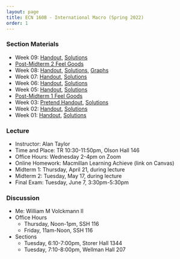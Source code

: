 ```yaml
---
layout: page
title: ECN 160B - International Macro (Spring 2022)
order: 1
---
```


### Section Materials

* Week 09: [Handout](week09.pdf), [Solutions](week09-ans.pdf)
* [Post-Midterm 2 Feel Goods](https://youtu.be/mxirDh3hpDk)
* Week 08: [Handout](week08.pdf), [Solutions](week08-ans.pdf), [Graphs](week08-graphs.pdf)
* Week 07: [Handout](week07.pdf), [Solutions](week07-ans.pdf)
* Week 06: [Handout](week06.pdf), [Solutions](week06-ans.pdf)
* Week 05: [Handout](week05.pdf), [Solutions](week05-ans.pdf)
* [Post-Midterm 1 Feel Goods](https://youtu.be/Dp0Bt2cbcc8)
* Week 03: [Pretend Handout](week03.pdf), [Solutions](week03-ans.pdf)
* Week 02: [Handout](week02.pdf), [Solutions](week02-ans.pdf)
* Week 01: [Handout](week01.pdf), [Solutions](week01-ans.pdf)

### Lecture
* Instructor: Alan Taylor
* Time and Place: TR 10:30-11:50pm, Olson Hall 146
* Office Hours: Wednesday 2-4pm on Zoom
* Online Homework: Macmillan Learning Achieve (link on Canvas)
* Midterm 1: Thursday, April 21, during lecture
* Midterm 2: Tuesday, May 17, during lecture
* Final Exam: Tuesday, June 7, 3:30pm-5:30pm

### Discussion
* Me: William M Volckmann II
* Office Hours
  * Thursday, Noon-1pm, SSH 116
  * Friday, 11am-Noon, SSH 116
* Sections
  * Tuesday, 6:10-7:00pm, Storer Hall 1344
  * Tuesday, 7:10-8:00pm, Wellman Hall 207
